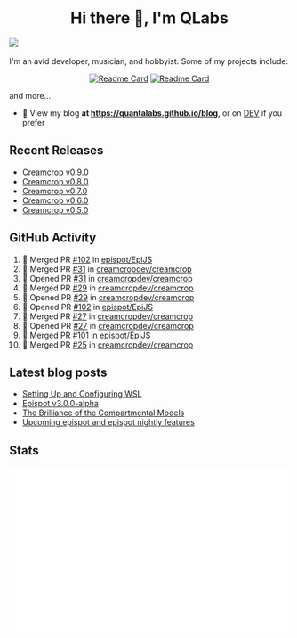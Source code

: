 <h1 align="center">Hi there 👋, I'm QLabs </h1>
<img src="https://i.ibb.co/mbr1j6p/Qlabs.png" width="1000px">

I'm an avid developer, musician, and hobbyist. Some of my projects include:
<p align='center'><a href="https://github.com/Quantalabs/EpiJS"><img src="https://github-readme-stats.vercel.app/api/pin/?username=epispot&amp;repo=EpiJS" alt="Readme Card"></a>
<a href="https://github.com/Quantalabs/NCOVDashboard"><img src="https://github-readme-stats.vercel.app/api/pin/?username=Quantalabs&amp;repo=NCOVDashboard" alt="Readme Card"></a></p>


and more...

- 📜 View my blog **at https://quantalabs.github.io/blog**, or on [DEV](https://dev.to/Quantalabs) if you prefer

## Recent Releases
- [Creamcrop v0.9.0](https://github.com/creamcropdev/creamcrop/releases/tag/v0.9.0)
- [Creamcrop v0.8.0](https://github.com/creamcropdev/creamcrop/releases/tag/v0.8.0)
- [Creamcrop v0.7.0](https://github.com/creamcropdev/creamcrop/releases/tag/v0.7.0)
- [Creamcrop v0.6.0](https://github.com/creamcropdev/creamcrop/releases/tag/v0.6.0)
- [Creamcrop v0.5.0](https://github.com/creamcropdev/creamcrop/releases/tag/v0.5.0)

## GitHub Activity
<!--START_SECTION:activity-->
1. 🎉 Merged PR [#102](https://github.com/epispot/EpiJS/pull/102) in [epispot/EpiJS](https://github.com/epispot/EpiJS)
2. 🎉 Merged PR [#31](https://github.com/creamcropdev/creamcrop/pull/31) in [creamcropdev/creamcrop](https://github.com/creamcropdev/creamcrop)
3. 💪 Opened PR [#31](https://github.com/creamcropdev/creamcrop/pull/31) in [creamcropdev/creamcrop](https://github.com/creamcropdev/creamcrop)
4. 🎉 Merged PR [#29](https://github.com/creamcropdev/creamcrop/pull/29) in [creamcropdev/creamcrop](https://github.com/creamcropdev/creamcrop)
5. 💪 Opened PR [#29](https://github.com/creamcropdev/creamcrop/pull/29) in [creamcropdev/creamcrop](https://github.com/creamcropdev/creamcrop)
6. 💪 Opened PR [#102](https://github.com/epispot/EpiJS/pull/102) in [epispot/EpiJS](https://github.com/epispot/EpiJS)
7. 🎉 Merged PR [#27](https://github.com/creamcropdev/creamcrop/pull/27) in [creamcropdev/creamcrop](https://github.com/creamcropdev/creamcrop)
8. 💪 Opened PR [#27](https://github.com/creamcropdev/creamcrop/pull/27) in [creamcropdev/creamcrop](https://github.com/creamcropdev/creamcrop)
9. 🎉 Merged PR [#101](https://github.com/epispot/EpiJS/pull/101) in [epispot/EpiJS](https://github.com/epispot/EpiJS)
10. 🎉 Merged PR [#25](https://github.com/creamcropdev/creamcrop/pull/25) in [creamcropdev/creamcrop](https://github.com/creamcropdev/creamcrop)
<!--END_SECTION:activity-->

## Latest blog posts
<!-- BLOG-POST-LIST:START -->
- [Setting Up and Configuring WSL](https://dev.to/quantalabs/setting-up-and-configuring-wsl-392c)
- [Epispot v3.0.0-alpha](https://dev.to/epispot/epispot-v3-0-0-alpha-5heh)
- [The Brilliance of the Compartmental Models](https://dev.to/quantalabs/the-brilliance-of-the-compartmental-models-1j99)
- [Upcoming epispot and epispot nightly features](https://dev.to/epispot/upcoming-epispot-and-epispot-nightly-features-52ep)
<!-- BLOG-POST-LIST:END -->


## Stats
<p align="center"><img src="https://github.com/Quantalabs/github-stats/raw/master/generated/languages.svg" alt="Language Stats"><br>

